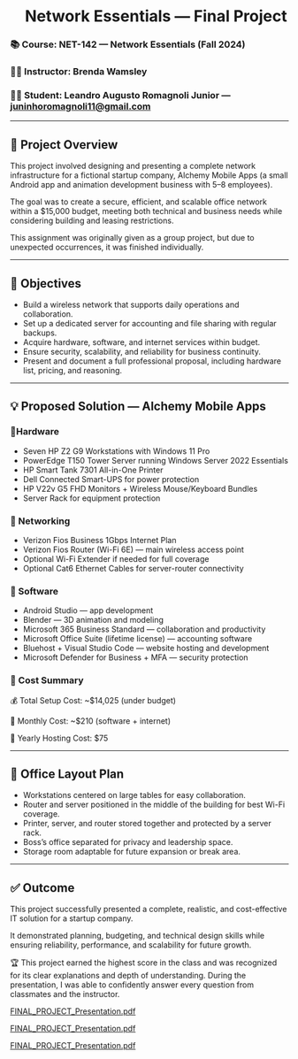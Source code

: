 <div id="user-content-toc"> 
  <ul align="center" style="list-style: none;"> 
    <summary > 
      <h1>Network Essentials — Final Project </h1> 
    </summary> 
  </ul> 
</div>

### 📚 Course: NET-142 — Network Essentials (Fall 2024)
### 👩‍🏫 Instructor: Brenda Wamsley
### 👨‍🎓 Student: Leandro Augusto Romagnoli Junior — juninhoromagnoli11@gmail.com 

---

## 🏢 Project Overview
This project involved designing and presenting a complete network infrastructure for a fictional startup company, Alchemy Mobile Apps (a small Android app and animation development business with 5–8 employees).

The goal was to create a secure, efficient, and scalable office network within a $15,000 budget, meeting both technical and business needs while considering building and leasing restrictions.

This assignment was originally given as a group project, but due to unexpected occurrences, it was finished individually.

---

## 🎯 Objectives
* Build a wireless network that supports daily operations and collaboration.
* Set up a dedicated server for accounting and file sharing with regular backups.
* Acquire hardware, software, and internet services within budget.
* Ensure security, scalability, and reliability for business continuity.
* Present and document a full professional proposal, including hardware list, pricing, and reasoning.
  
---

## 💡 Proposed Solution — Alchemy Mobile Apps

### 🔸Hardware
* Seven HP Z2 G9 Workstations with Windows 11 Pro
* PowerEdge T150 Tower Server running Windows Server 2022 Essentials
* HP Smart Tank 7301 All-in-One Printer
* Dell Connected Smart-UPS for power protection
* HP V22v G5 FHD Monitors + Wireless Mouse/Keyboard Bundles
* Server Rack for equipment protection

### 🔸 Networking
* Verizon Fios Business 1Gbps Internet Plan
* Verizon Fios Router (Wi-Fi 6E) — main wireless access point
* Optional Wi-Fi Extender if needed for full coverage
* Optional Cat6 Ethernet Cables for server-router connectivity

### 🔸 Software
* Android Studio — app development
* Blender — 3D animation and modeling
* Microsoft 365 Business Standard — collaboration and productivity
* Microsoft Office Suite (lifetime license) — accounting software
* Bluehost + Visual Studio Code — website hosting and development
* Microsoft Defender for Business + MFA — security protection

### 🔸 Cost Summary
💰 Total Setup Cost: ~$14,025 (under budget)

🧾 Monthly Cost: ~$210 (software + internet)

🔁 Yearly Hosting Cost: $75

---

## 📐 Office Layout Plan
* Workstations centered on large tables for easy collaboration.
* Router and server positioned in the middle of the building for best Wi-Fi coverage.
* Printer, server, and router stored together and protected by a server rack.
* Boss’s office separated for privacy and leadership space.
* Storage room adaptable for future expansion or break area.

---

## ✅ Outcome
This project successfully presented a complete, realistic, and cost-effective IT solution for a startup company.

It demonstrated planning, budgeting, and technical design skills while ensuring reliability, performance, and scalability for future growth.

🏆 This project earned the highest score in the class and was recognized for its clear explanations and depth of understanding. During the presentation, I was able to confidently answer every question from classmates and the instructor.

[FINAL_PROJECT_Presentation.pdf](FINAL_PROJECT_Presentation.pdf)

[FINAL_PROJECT_Presentation.pdf](FINAL_PROJECT_Presentation.pdf)

[FINAL_PROJECT_Presentation.pdf](FINAL_PROJECT_Presentation.pdf)
